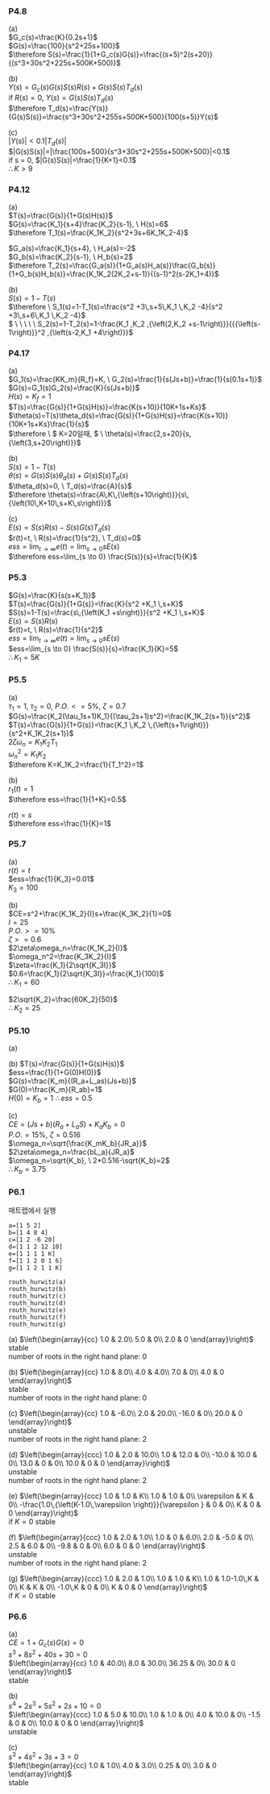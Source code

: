 ### P4.8
(a)  
$G_c(s)=\frac{K}{0.2s+1}$  
$G(s)=\frac{100}{s^2+25s+100}$  
$\therefore S(s)=\frac{1}{1+G_c(s)G(s)}=\frac{(s+5)^2(s+20)}{(s^3+30s^2+225s+500K+500)}$

(b)  
$Y(s)=G_c(s)G(s)S(s)R(s)+G(s)S(s)T_d(s)$  
if $R(s)=0, \ Y(s)=G(s)S(s)T_d(s)$  
$\therefore T_d(s)=\frac{Y(s)}{G(s)S(s)}=\frac{s^3+30s^2+255s+500K+500}{100(s+5)}Y(s)$

(c)  
$|Y(s)|<0.1|T_d(s)|$  
$|G(s)S(s)|=|\frac{100s+500}{s^3+30s^2+255s+500K+500}|<0.1$  
if s = 0, $|G(s)S(s)|=\frac{1}{K+1}<0.1$  
$\therefore K>9$

### P4.12
(a)  
$T(s)=\frac{G(s)}{1+G(s)H(s)}$  
$G(s)=\frac{K_1}{s+4}\frac{K_2}{s-1}, \ H(s)=6$  
$\therefore T_1(s)=\frac{K_1K_2}{s^2+3s+6K_1K_2-4}$

$G_a(s)=\frac{K_1}{s+4}, \ H_a(s)=-2$  
$G_b(s)=\frac{K_2}{s-1}, \ H_b(s)=2$  
$\therefore T_2(s)=\frac{G_a(s)}{1+G_a(s)H_a(s)}\frac{G_b(s)}{1+G_b(s)H_b(s)}=\frac{K_1K_2(2K_2+s-1)}{(s-1)^2(s-2K_1+4)}$

(b)  
$S(s)=1-T(s)$  
$\therefore \ S_1(s)=1-T_1(s)=\frac{s^2 +3\,s+5\,K_1 \,K_2 -4}{s^2 +3\,s+6\,K_1 \,K_2 -4}$  
$ \ \ \ \ \ S_2(s)=1-T_2(s)=1-\frac{K_1 \,K_2 \,{\left(2\,K_2 +s-1\right)}}{{{\left(s-1\right)}}^2 \,{\left(s-2\,K_1 +4\right)}}$  

### P4.17
(a)  
$G_1(s)=\frac{KK_m}{R_f}=K, \ G_2(s)=\frac{1}{s(Js+b)}=\frac{1}{s(0.1s+1)}$  
$G(s)=G_1(s)G_2(s)=\frac{K}{s(Js+b)}$  
$H(s)=K_f=1$  
$T(s)=\frac{G(s)}{1+G(s)H(s)}=\frac{K(s+10)}{10K+1s+Ks}$  
$\theta(s)=T(s)\theta_d(s)=\frac{G(s)}{1+G(s)H(s)}=\frac{K(s+10)}{10K+1s+Ks}\frac{1}{s}$  
$\therefore \ $ K=20일때, $ \ \theta(s)=\frac{2\,s+20}{s\,{\left(3\,s+20\right)}}$

(b)  
$S(s)=1-T(s)$  
$\theta(s)=G(s)S(s)\theta_d(s)+G(s)S(s)T_d(s)$  
$\theta_d(s)=0, \ T_d(s)=\frac{A}{s}$  
$\therefore \theta(s)=\frac{A\,K\,{\left(s+10\right)}}{s\,{\left(10\,K+10\,s+K\,s\right)}}$  

(c)  
$E(s)=S(s)R(s)-S(s)G(s)T_d(s)$  
$r(t)=t, \ R(s)=\frac{1}{s^2}, \ T_d(s)=0$  
$ess=\lim_{t \to \infty} e(t)=\lim_{s \to 0} sE(s)$  
$\therefore ess=\lim_{s \to 0} \frac{S(s)}{s}=\frac{1}{K}$

### P5.3
$G(s)=\frac{K}{s(s+K_1)}$  
$T(s)=\frac{G(s)}{1+G(s)}=\frac{K}{s^2 +K_1 \,s+K}$  
$S(s)=1-T(s)=\frac{s\,{\left(K_1 +s\right)}}{s^2 +K_1 \,s+K}$  
$E(s)=S(s)R(s)$  
$r(t)=t, \ R(s)=\frac{1}{s^2}$  
$ess=\lim_{t \to \infty} e(t)=\lim_{s \to 0} sE(s)$  
$ess=\lim_{s \to 0} \frac{S(s)}{s}=\frac{K_1}{K}=5$  
$\therefore K_1=5K$

### P5.5
(a)  
$\tau_1=1, \ \tau_2=0, \ P.O. <= 5\%, \ \zeta=0.7$  
$G(s)=\frac{K_2(\tau_1s+1)K_1}{(\tau_2s+1)s^2}=\frac{K_1K_2(s+1)}{s^2}$  
$T(s)=\frac{G(s)}{1+G(s)}=\frac{K_1 \,K_2 \,{\left(s+1\right)}}{s^2+K_1K_2(s+1)}$  
$2\zeta\omega_n=K_1K_2T_1$  
$\omega_n^2=K_1K_2$  
$\therefore K=K_1K_2=\frac{1}{T_1^2}=1$

(b)  
$r_1(t)=1$  
$\therefore ess=\frac{1}{1+K}=0.5$  

$r(t)=s$  
$\therefore ess=\frac{1}{K}=1$  

### P5.7
(a)  
$r(t)=t$  
$ess=\frac{1}{K_3}=0.01$  
$K_3=100$  

(b)  
$CE=s^2+\frac{K_1K_2}{I}s+\frac{K_3K_2}{1}=0$  
$I=25$  
$P.O.>=10\%$  
$\zeta>=0.6$  
$2\zeta\omega_n=\frac{K_1K_2}{I}$  
$\omega_n^2=\frac{K_3K_2}{I}$  
$\zeta=\frac{K_1}{2\sqrt{K_3I}}$  
$0.6=\frac{K_1}{2\sqrt{K_3I}}=\frac{K_1}{100}$  
$\therefore K_1=60$  

$2\sqrt{K_2}=\frac{60K_2}{50}$  
$\therefore K_2=25$  

### P5.10
(a)  

(b) 
$T(s)=\frac{G(s)}{1+G(s)H(s)}$  
$ess=\frac{1}{1+G(0)H(0)}$  
$G(s)=\frac{K_m}{(R_a+L_as)(Js+b)}$  
$G(0)=\frac{K_m}{R_ab}=1$  
$H(0)=K_b=1$
$\therefore ess=0.5$  

(c)  
$CE=(Js+b)(R_a+L_aS)+K_aK_b=0$  
$P.O.=15\%, \ \zeta=0.516$  
$\omega_n=\sqrt{\frac{K_mK_b}{JR_a}}$  
$2\zeta\omega_n=\frac{bL_a}{JR_a}$  
$\omega_n=\sqrt{K_b}, \ 2*0.516-\sqrt{K_b}=2$  
$\therefore K_b=3.75$  

### P6.1
매트랩에서 실행
```
a=[1 5 2]  
b=[1 4 8 4]  
c=[1 2 -6 20]  
d=[1 1 2 12 10]  
e=[1 1 1 1 K]  
f=[1 1 2 0 1 6]  
g=[1 1 2 1 1 K]  

routh_hurwitz(a)  
routh_hurwitz(b)  
routh_hurwitz(c)  
routh_hurwitz(d)  
routh_hurwitz(e)  
routh_hurwitz(f)  
routh_hurwitz(g)  
```
(a)
$\left(\begin{array}{cc}
1.0 & 2.0\\
5.0 & 0\\
2.0 & 0
\end{array}\right)$  
stable  
number of roots in the right hand plane: 0

(b)
$\left(\begin{array}{cc}
1.0 & 8.0\\
4.0 & 4.0\\
7.0 & 0\\
4.0 & 0
\end{array}\right)$  
stable  
number of roots in the right hand plane: 0

(c)
$\left(\begin{array}{cc}
1.0 & -6.0\\
2.0 & 20.0\\
-16.0 & 0\\
20.0 & 0
\end{array}\right)$  
unstable  
number of roots in the right hand plane: 2

(d)
$\left(\begin{array}{ccc}
1.0 & 2.0 & 10.0\\
1.0 & 12.0 & 0\\
-10.0 & 10.0 & 0\\
13.0 & 0 & 0\\
10.0 & 0 & 0
\end{array}\right)$  
unstable  
number of roots in the right hand plane: 2

(e)
$\left(\begin{array}{ccc}
1.0 & 1.0 & K\\
1.0 & 1.0 & 0\\
\varepsilon  & K & 0\\
-\frac{1.0\,{\left(K-1.0\,\varepsilon \right)}}{\varepsilon } & 0 & 0\\
K & 0 & 0
\end{array}\right)$  
if $K=0$ stable

(f)
$\left(\begin{array}{ccc}
1.0 & 2.0 & 1.0\\
1.0 & 0 & 6.0\\
2.0 & -5.0 & 0\\
2.5 & 6.0 & 0\\
-9.8 & 0 & 0\\
6.0 & 0 & 0
\end{array}\right)$  
unstable  
number of roots in the right hand plane: 2

(g)
$\left(\begin{array}{ccc}
1.0 & 2.0 & 1.0\\
1.0 & 1.0 & K\\
1.0 & 1.0-1.0\,K & 0\\
K & K & 0\\
-1.0\,K & 0 & 0\\
K & 0 & 0
\end{array}\right)$  
if $K=0$ stable

### P6.6
(a)  
$CE=1+G_c(s)G(s)=0$  
$s^3 +8s^2 +40s+30=0$  
$\left(\begin{array}{cc}
1.0 & 40.0\\
8.0 & 30.0\\
36.25 & 0\\
30.0 & 0
\end{array}\right)$  
stable

(b)  
$s^4 +2s^3 +5s^2+2s+10=0$  
$\left(\begin{array}{ccc}
1.0 & 5.0 & 10.0\\
1.0 & 1.0 & 0\\
4.0 & 10.0 & 0\\
-1.5 & 0 & 0\\
10.0 & 0 & 0
\end{array}\right)$  
unstable

(c)  
$s^3 +4s^2 +3s+3=0$  
$\left(\begin{array}{cc}
1.0 & 1.0\\
4.0 & 3.0\\
0.25 & 0\\
3.0 & 0
\end{array}\right)$  
stable

